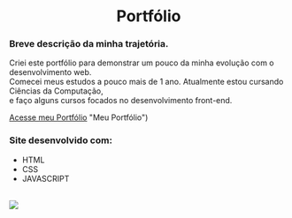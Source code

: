 <h1 align="center">Portfólio</h1>

<h3>Breve descrição da minha trajetória.</h3>
<p>Criei este portfólio para demonstrar um pouco da minha evolução com o desenvolvimento web.<br>
Comecei meus estudos a pouco mais de 1 ano. Atualmente estou cursando Ciências da Computação, <br> 
e faço alguns cursos focados no desenvolvimento front-end.
</p>

[Acesse meu Portfólio](https://lucasleitedosreis.github.io/portfolio/) "Meu Portfólio")

<h3>Site desenvolvido com:</h3>

 <ul>
  <li>HTML</li>
  <li>CSS</li>
  <li>JAVASCRIPT</li>
 </ul>
 
 <br>
 
<img src="https://user-images.githubusercontent.com/86244795/192358741-dee38c09-9b22-4d22-a55c-91c7a9632018.png">

